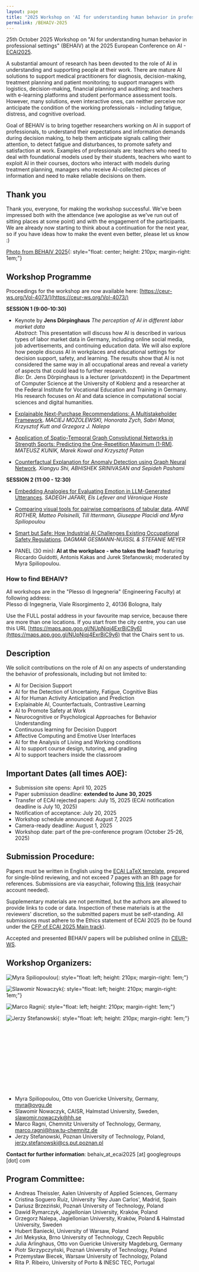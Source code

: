 ```yaml
---
layout: page
title: "2025 Workshop on 'AI for understanding human behavior in professional settings' (BEHAIV)"
permalink: /BEHAIV-2025
---
```


25th October 2025 Workshop on "AI for understanding human behavior in professional settings" (BEHAIV) at the 2025 European Conference on AI - [ECAI2025](https://ecai2025.org/).

A substantial amount of research has been devoted to the role of AI in understanding and supporting people at their work. There are mature AI solutions to support medical practitioners for diagnosis, decision-making, treatment planning and patient monitoring; to support managers with logistics, decision-making, financial planning and auditing; and teachers with e-learning platforms and student performance assessment tools. However, many solutions, even interactive ones, can neither perceive nor anticipate the condition of the working professionals - including fatigue, distress, and cognitive overload.

Goal of BEHAIV is to bring together researchers working on AI in support of professionals, to understand their expectations and information demands during decision making, to help them anticipate signals calling their attention, to detect fatigue and disturbances, to promote safety and satisfaction at work. Examples of professionals are: teachers who need to deal with foundational models used by their students, teachers who want to exploit AI in their courses, doctors who interact with models during treatment planning, managers who receive AI-collected pieces of information and need to make reliable decisions on them.

## Thank you

Thank you, everyone, for making the workshop successful. We've been impressed both with the attendance (we apologise as we've run out of sitting places at some point) and with the engagement of the participants. We are already now starting to think about a continuation for the next year, so if you have ideas how to make the event even better, please let us know :)

[Photo from BEHAIV 2025](/assets/photos/BEHAIV-picture-web.jpg "Photo from BEHAIV 2025"){: style="float: center; height: 210px; margin-right: 1em;"}

## Workshop Programme

Proceedings for the workshop are now available here: [https://ceur-ws.org/Vol-4073/](https://ceur-ws.org/Vol-4073/)

**SESSION 1 (9:00-10:30)**

* Keynote by **Jens Dörpinghaus** *The perception of AI in different labor market data*<br>
*Abstract*: This presentation will discuss how AI is described in various types of labor market data in Germany, including online social media, job advertisements, and continuing education data. We will also explore how people discuss AI in workplaces and educational settings for decision support, safety, and learning. The results show that AI is not considered the same way in all occupational areas and reveal a variety of aspects that could lead to further research.<br>
*Bio*: Dr. Jens Dörpinghaus is a lecturer (privatdozent) in the Department of Computer Science at the University of Koblenz and a researcher at the Federal Institute for Vocational Education and Training in Germany. His research focuses on AI and data science in computational social sciences and digital humanities.

* [Explainable Next-Purchase Recommendations: A Multistakeholder Framework](/assets/papers-2025/BEHAIV2025_CRV_1.pdf).
*MACIEJ MOZOLEWSKI, Honorata Zych, Sabri Manai, Krzysztof Kutt and Grzegorz J. Nalepa*

* [Application of Spatio-Temporal Graph Convolutional Networks in Strength Sports: Predicting the One-Repetition Maximum (1-RM)](/assets/papers-2025/BEHAIV2025_CRV_6.pdf).
*MATEUSZ KUNIK, Marek Kowal and Krzysztof Patan*

* [Counterfactual Explanation for Anomaly Detection using Graph Neural Network](/assets/papers-2025/BEHAIV2025_CRV_4.pdf).
*Xiangyu Shi, ABHISHEK SRINIVASAN and Sepideh Pashami*


**SESSION 2 (11:00 - 12:30)**

* [Embedding Analogies for Evaluating Emotion in LLM-Generated Utterances](/assets/papers-2025/BEHAIV2025_CRV_3.pdf).
*SADEGH JAFARI, Els Lefever and Véronique Hoste*

* [Comparing visual tools for pairwise comparisons of tabular data](/assets/papers-2025/BEHAIV2025_CRV_7.pdf).
*ANNE ROTHER, Matteo Polsinelli, Till Ittermann, Giuseppe Placidi and Myra Spiliopoulou*

* [Smart but Safe: How Industrial AI Challenges Existing Occupational Safety Regulations](/assets/papers-2025/BEHAIV2025_CRV_2.pdf).
*DAGMAR GESMANN-NUISSL & STEFANIE MEYER*

* PANEL (30 min): **AI at the workplace - who takes the lead?** featuring Riccardo Guidotti, Antonis Kakas and Jurek Stefanowski; moderated by Myra Spiliopoulou.

### How to find BEHAIV?

All workshops are in the "Plesso di Ingegneria" (Engineering Faculty) at following address:<br>Plesso di Ingegneria, Viale Risorgimento 2, 40136 Bologna, Italy

Use the FULL postal address in your favourite map service, because there are more than one locations. If you start from the city centre, you can use this URL
   [https://maps.app.goo.gl/NUpNiqj4ExrBiC9y6](https://maps.app.goo.gl/NUpNiqj4ExrBiC9y6)
that the Chairs sent to us.

## Description

We solicit contributions on the role of AI on any aspects of understanding the behavior of professionals, including but not limited to:

* AI for Decision Support
* AI for the Detection of Uncertainty, Fatigue, Cognitive Bias
* AI for Human Activity Anticipation and Prediction
* Explainable AI, Counterfactuals, Contrastive Learning
* AI to Promote Safety at Work
* Neurocognitive or Psychological Approaches for Behavior Understanding
* Continuous learning for Decision Dupport
* Affective Computing and Emotive User Interfaces
* AI for the Analysis of Living and Working conditions
* AI to support course design, tutoring, and grading
* AI to support teachers inside the classroom

## Important Dates  (all times AOE):

* Submission site opens: April 10, 2025
* Paper submission deadline: **extended to June 30, 2025**
* Transfer of ECAI rejected papers: July 15, 2025 (ECAI notification deadline is July 10, 2025)
* Notification of acceptance: July 20, 2025
* Workshop schedule announced: August 7, 2025
* Camera-ready deadline: August 1, 2025
* Workshop date: part of the pre-conference program (October 25-26, 2025)

## Submission Procedure:

Papers must be written in English using the [ECAI LaTeX template](https://ecai2024.eu/download/ecai-template.zip), prepared for single-blind reviewing, and not exceed 7 pages with an 8th page for references. Submissions are via easychair, following [this link](https://easychair.org/my/conference?conf=behaiv2025) (easychair account needed).

Supplementary materials are not permitted, but the authors are allowed to provide links to code or data. Inspection of these materials is at the reviewers' discretion, so the submitted papers must be self-standing. All submissions must adhere to the Ethics statement of ECAI 2025 (to be found under the [CFP of ECAI 2025 Main track](https://ecai2025.org/call-for-papers/)).

Accepted and presented BEHAIV papers will be published online in [CEUR-WS](https://ceur-ws.org/).

## Workshop Organizers:

![Myra Spiliopoulou](/assets/photos/MyraS.jpg "Myra Spiliopoulou"){: style="float: left; height: 210px; margin-right: 1em;"}

![Slawomir Nowaczyk](/assets/photos/SN.jpg "Slawomir Nowaczyk"){: style="float: left; height: 210px; margin-right: 1em;"}

![Marco Ragni](/assets/photos/MarcoRagni.jpg "Marco Ragni"){: style="float: left; height: 210px; margin-right: 1em;"}

![Jerzy Stefanowski](/assets/photos/JerzyStefanowski.jpg "Jerzy Stefanowski"){: style="float: left; height: 210px; margin-right: 1em;"}

&nbsp;

&nbsp;

&nbsp;

&nbsp;

&nbsp;

&nbsp;

* Myra Spiliopoulou, Otto von Guericke University, Germany, myra@ovgu.de
* Slawomir Nowaczyk, CAISR, Halmstad University, Sweden, slawomir.nowaczyk@hh.se
* Marco Ragni, Chemnitz University of Technology, Germany, marco.ragni@hsw.tu-chemnitz.de 
* Jerzy Stefanowski, Poznan University of Technology, Poland, jerzy.stefanowski@cs.put.poznan.pl

**Contact for further information**: behaiv_at_ecai2025 [at] googlegroups [dot] com

## Program Committee:
* Andreas Theissler,  Aalen University of Applied Sciences, Germany
* Cristina Soguero Ruíz, University 'Rey Juan Carlos', Madrid, Spain
* Dariusz Brzeziński, Poznań University of Technology, Poland
* Dawid Rymarczyk, Jagiellonian University, Kraków, Poland
* Grzegorz Nalepa, Jagiellonian University, Kraków, Poland & Halmstad University, Sweden
* Hubert Baniecki, University of Warsaw, Poland
* Jiri Mekyska, Brno University of Technology, Czech Republic
* Julia Arlinghaus, Otto von Guericke University Magdeburg, Germany
* Piotr Skrzypczyński, Poznań University of Technology, Poland
* Przemysław Biecek, Warsaw University of Technology, Poland
* Rita P. Ribeiro, University of Porto & INESC TEC, Portugal

